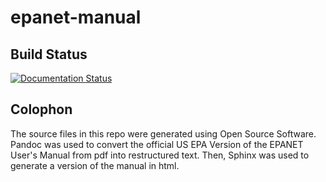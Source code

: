 # epanet-manual


## Build Status
[![Documentation Status](https://readthedocs.org/projects/epanet-manual/badge/?version=latest)](https://epanet-manual.readthedocs.io/en/latest/?badge=latest)


## Colophon
The source files in this repo were generated using Open Source Software. Pandoc was used to convert the official US EPA Version of the EPANET User's Manual from pdf into restructured text. Then, Sphinx was used to generate a version of the manual in html.
